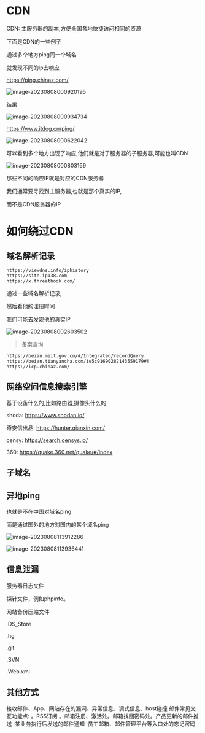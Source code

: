 # CDN

CDN: 主服务器的副本,方便全国各地快捷访问相同的资源



下面是CDN的一些例子

通过多个地方ping同一个域名

就发现不同的ip去响应



https://ping.chinaz.com/

![image-20230808000920195](img/image-20230808000920195.png)

结果

![image-20230808000934734](img/image-20230808000934734.png)



https://www.itdog.cn/ping/

![image-20230808000622042](img/image-20230808000622042.png)

可以看到多个地方出现了响应,他们就是对于服务器的子服务器,可能也叫CDN

![image-20230808000803169](img/image-20230808000803169.png)

那些不同的响应IP就是对应的CDN服务器

我们通常要寻找到主服务器,也就是那个真实的IP,

而不是CDN服务器的IP



# 如何绕过CDN



## 域名解析记录

```
https://viewdns.info/iphistory
https://site.ip138.com
https://x.threatbook.com/
```



通过一些域名解析记录,

然后看他的注册时间

我们可能去发现他的真实IP

![image-20230808002603502](img/image-20230808002603502.png)





>   备案查询



```
https://beian.miit.gov.cn/#/Integrated/recordQuery
https://beian.tianyancha.com/ie5c91690282143559179#!
https://icp.chinaz.com/
```



## 网络空间信息搜索引擎

基于设备什么的,比如路由器,摄像头什么的

shoda: https://www.shodan.io/

奇安信出品: https://hunter.qianxin.com/

censy: https://search.censys.io/

360: https://quake.360.net/quake/#/index



## 子域名



## 异地ping

也就是不在中国对域名ping

而是通过国外的地方对国内的某个域名ping

![image-20230808113912286](img/image-20230808113912286.png)

![image-20230808113936441](img/image-20230808113936441.png)



## 信息泄漏

服务器日志文件

探针文件，例如phpinfo。

网站备份压缩文件

.DS_Store

.hg

.git

.SVN

.Web.xml

## 其他方式

接收邮件、App、网站存在的漏洞、异常信息、调式信息、host碰撞
邮件常见交互功能点:
。RSS订阅
。邮箱注册、激活处。邮箱找回密码处。产品更新的邮件推送
·某业务执行后发送的邮件通知
·员工邮箱、邮件管理平台等入口处的忘记密码
